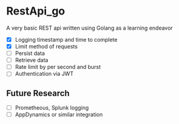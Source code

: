 # RestApi_go
A very basic REST api written using Golang as a learning endeavor

- [x] Logging timestamp and time to complete
- [x] Limit method of requests
- [ ] Persist data
- [ ] Retrieve data
- [ ] Rate limit by per second and burst
- [ ] Authentication via JWT

## Future Research

- [ ] Prometheous, Splunk logging
- [ ] AppDynamics or similar integration

